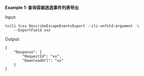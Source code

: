 **Example 1: 查询容器逃逸事件列表导出**



Input: 

```
tccli tcss DescribeEscapeEventsExport --cli-unfold-argument  \
    --ExportField xxx
```

Output: 
```
{
    "Response": {
        "RequestId": "xx",
        "DownloadUrl": "xx"
    }
}
```

